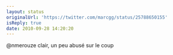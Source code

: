 ```yaml
---
layout: status
originalUrl: 'https://twitter.com/marcgg/status/25788650155'
isReply: true
date: 2010-09-28 14:20:20
---
```


@nmerouze clair, un peu abusé sur le coup
